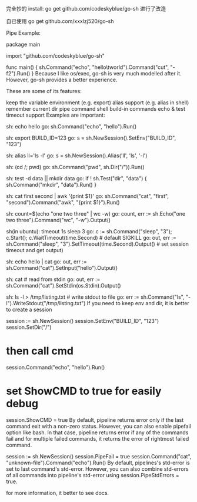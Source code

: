 完全抄的 install: go get github.com/codeskyblue/go-sh 进行了改造

自已使用 go get github.com/xxxlzj520/go-sh

Pipe Example:

package main

import "github.com/codeskyblue/go-sh"

func main() {
	sh.Command("echo", "hello\tworld").Command("cut", "-f2").Run()
}
Because I like os/exec, go-sh is very much modelled after it. However, go-sh provides a better experience.

These are some of its features:

keep the variable environment (e.g. export)
alias support (e.g. alias in shell)
remember current dir
pipe command
shell build-in commands echo & test
timeout support
Examples are important:

sh: echo hello
go: sh.Command("echo", "hello").Run()

sh: export BUILD_ID=123
go: s = sh.NewSession().SetEnv("BUILD_ID", "123")

sh: alias ll='ls -l'
go: s = sh.NewSession().Alias('ll', 'ls', '-l')

sh: (cd /; pwd)
go: sh.Command("pwd", sh.Dir("/")).Run()

sh: test -d data || mkdir data
go: if ! sh.Test("dir", "data") { sh.Command("mkdir", "data").Run() }

sh: cat first second | awk '{print $1}'
go: sh.Command("cat", "first", "second").Command("awk", "{print $1}").Run()

sh: count=$(echo "one two three" | wc -w)
go: count, err := sh.Echo("one two three").Command("wc", "-w").Output()

sh(in ubuntu): timeout 1s sleep 3
go: c := sh.Command("sleep", "3"); c.Start(); c.WaitTimeout(time.Second) # default SIGKILL
go: out, err := sh.Command("sleep", "3").SetTimeout(time.Second).Output() # set session timeout and get output)

sh: echo hello | cat
go: out, err := sh.Command("cat").SetInput("hello").Output()

sh: cat # read from stdin
go: out, err := sh.Command("cat").SetStdin(os.Stdin).Output()

sh: ls -l > /tmp/listing.txt # write stdout to file
go: err := sh.Command("ls", "-l").WriteStdout("/tmp/listing.txt")
If you need to keep env and dir, it is better to create a session

session := sh.NewSession()
session.SetEnv("BUILD_ID", "123")
session.SetDir("/")
# then call cmd
session.Command("echo", "hello").Run()
# set ShowCMD to true for easily debug
session.ShowCMD = true
By default, pipeline returns error only if the last command exit with a non-zero status. However, you can also enable pipefail option like bash. In that case, pipeline returns error if any of the commands fail and for multiple failed commands, it returns the error of rightmost failed command.

session := sh.NewSession()
session.PipeFail = true
session.Command("cat", "unknown-file").Command("echo").Run()
By default, pipelines's std-error is set to last command's std-error. However, you can also combine std-errors of all commands into pipeline's std-error using session.PipeStdErrors = true.

for more information, it better to see docs.
